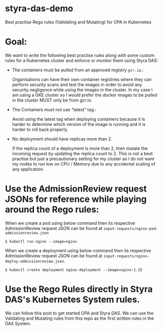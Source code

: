 # styra-das-demo
Best practise Rego rules (Validating and Mutating) for OPA in Kubernetes

# Goal:

We want to write the following best practise rules along with some custom rules for a Kubernetes cluster and enforce or monitor them using Styra DAS:

* The containers must be pulled from an approved registry `gcr.io`.:

    Organisations can have their own container registries where they can perform security scans and test the images in order to avoid any security negligence while using the images in the cluster. In my case I am using a GKE cluster so I would prefer the docker images to be pulled in the cluster MUST only be from gcr.io.

* The Containers must not use “latest” tag.:

    Avoid using the latest tag when deploying containers because it is harder to determine which version of the image is running and it is harder to roll back properly.

* No deployment should have replicas more than 2.

    If the replica count of a deployment is more than 2, then mutate the incoming request by updating the replica count to 2. This is not a best practise but just a precautionary setting for my cluster as I do not want my nodes to run low on CPU / Memory due to any accidental scaling of any application.

# Use the AdmissionReview request JSONs for reference while playing around the Rego rules:

When we create a pod using below command then its respective AdmissionReview request JSON can be found at `input-requests/nginx-pod-admissionreview.json`

    $ kubectl run nginx --image=nginx


When we create a deployment using below command then its respective AdmissionReview request JSON can be found at `input-requests/nginx-deploy-admissionreview.json`.

    $ kubectl create deployment nginx-deployment --image=nginx:1.15


# Use the Rego Rules directly in Styra DAS's Kubernetes System rules.
    
We can follow this post to get started OPA and Styra DAS. We can use the Validating and Mutating rules from this repo as the first written rules in the DAS System.

